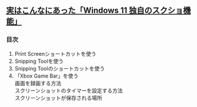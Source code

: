 ## [実はこんなにあった「Windows 11 独自のスクショ機能」](https://www.lifehacker.jp/article/2409-all-the-ways-to-take-screenshots-in-windows/)

### 目次
1. Print Screenショートカットを使う<br>
2. Snipping Toolを使う<br>
3. Snipping Toolのショートカットを使う<br>
4. 「Xbox Game Bar」を使う<br>
画面を録画する方法<br>
スクリーンショットのタイマーを設定する方法<br>
スクリーンショットが保存される場所<br>
